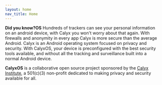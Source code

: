 ```yaml
---
layout: home
nav_title: Home
---
```



<strong>Did you know?<span>OS</span></strong>  Hundreds of trackers can see your personal information on an android device, with Calyx you won't worry about that again. With firewalls and anonymity in every app Calyx is more secure than the average Android. Calyx is an Android operating system focused on privacy and security. With CalyxOS, your device is preconfigured with the best security tools available, and without all the tracking and surveillance built into a normal Android device.

<strong>Calyx<span>OS</span></strong> is a collaborative open source project sponsored by the <a href="https://www.calyxinstitute.org">Calyx Institute</a>, a 501(c)(3) non-profit dedicated to making privacy and security available for all.
